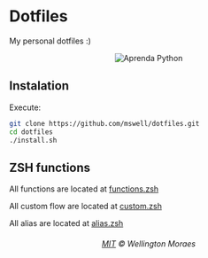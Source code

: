 # Dotfiles

My personal dotfiles :)

<p align="center">
	<img src="https://raw.githubusercontent.com/mswell/dotfiles/master/images/dotfile.png" alt="Aprenda Python" style="max-width:100%;">
</p>

## Instalation

Execute:

```sh
git clone https://github.com/mswell/dotfiles.git
cd dotfiles
./install.sh
```

## ZSH functions

All functions are located at [functions.zsh](./config/zsh/functions.zsh)

All custom flow are located at [custom.zsh](./config/zsh/custom.zsh)

All alias are located at [alias.zsh](./config/zsh/alias.zsh)

<h6 align="center">
	<a href="https://raw.githubusercontent.com/mswell/dotfiles/master/LICENSE">MIT</a>
	©
	Wellington Moraes
</h6>